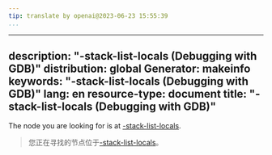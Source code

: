 ```yaml
---
tip: translate by openai@2023-06-23 15:55:39
...
```

---
description: "-stack-list-locals (Debugging with GDB)"
distribution: global
Generator: makeinfo
keywords: "-stack-list-locals (Debugging with GDB)"
lang: en
resource-type: document
title: "-stack-list-locals (Debugging with GDB)"
---

The node you are looking for is at [-stack-list-locals](GDB_002fMI-Stack-Manipulation.html#g_t_002dstack_002dlist_002dlocals).

> 您正在寻找的节点位于[-stack-list-locals](GDB_002fMI-Stack-Manipulation.html#g_t_002dstack_002dlist_002dlocals)。
